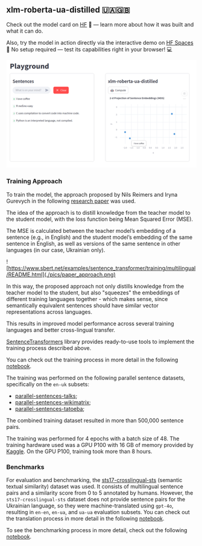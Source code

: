 ## xlm-roberta-ua-distilled 🇺🇦🇬🇧

Check out the model card on [HF](https://huggingface.co/panalexeu/xlm-roberta-ua-distilled) 📄 — learn more about how it was built and what it can do.

Also, try the model in action directly via the interactive demo on [HF Spaces](https://huggingface.co/spaces/panalexeu/xlm-roberta-ua-distilled) 🧪
No setup required — test its capabilities right in your browser! 💻

![Playground](./pics/playground.png)


### Training Approach

To train the model, the approach proposed by Nils Reimers and Iryna Gurevych in the following [research paper](https://arxiv.org/pdf/2004.09813) was used.

The idea of the approach is to distill knowledge from the teacher model to the student model, with the loss function being Mean Squared Error (MSE). 

The MSE is calculated between the teacher model’s embedding of a sentence (e.g., in English) and the student model’s embedding of the same sentence in English, as well as versions of the same sentence in other languages (in our case, Ukrainian only).

![https://www.sbert.net/examples/sentence_transformer/training/multilingual/README.html](./pics/paper_approach.png)

In this way, the proposed approach not only distills knowledge from the teacher model to the student, but also "squeezes" the embeddings of different training languages together - which makes sense, since semantically equivalent sentences should have similar vector representations across languages.

This results in improved model performance across several training languages and better cross-lingual transfer.

[SentenceTransformers](https://sbert.net/) library provides ready-to-use tools to implement the training process described above.

You can check out the training process in more detail in the following [notebook](./researchers/research_final.ipynb). 

The training was performed on the following parallel sentence datasets, specifically on the `en-uk` subsets:

* [parallel-sentences-talks](https://huggingface.co/datasets/sentence-transformers/parallel-sentences-talks);
* [parallel-sentences-wikimatrix](https://huggingface.co/datasets/sentence-transformers/parallel-sentences-wikimatrix);
* [parallel-sentences-tatoeba](https://huggingface.co/datasets/sentence-transformers/parallel-sentences-tatoeba);

The combined training dataset resulted in more than 500,000 sentence pairs. 

The training was performed for 4 epochs with a batch size of 48. The training hardware used was a GPU P100 with 16 GB of memory provided by [Kaggle](https://www.kaggle.com/). On the GPU P100, training took more than 8 hours.

### Benchmarks

For evaluation and benchmarking, the [sts17-crosslingual-sts](https://huggingface.co/datasets/mteb/sts17-crosslingual-sts) (semantic textual similarity) dataset was used. It consists of multilingual sentence pairs and a similarity score from 0 to 5 annotated by humans. However, the `sts17-crosslingual-sts` dataset does not provide sentence pairs for the Ukrainian language, so they were machine-translated using `gpt-4o`, resulting in `en-en`, `en-ua`, and `ua-ua` evaluation subsets. You can check out the translation process in more detail in the following [notebook](./researches/dataset_translation.ipynb). 

To see the benchmarking process in more detail, check out the following [notebook](./researches/benchmarks.ipynb).

